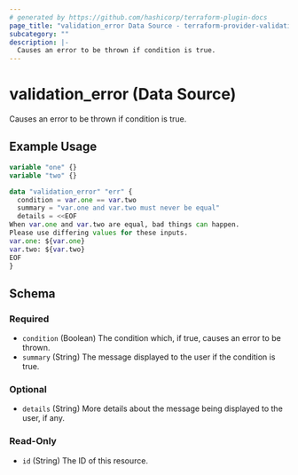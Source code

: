 ```yaml
---
# generated by https://github.com/hashicorp/terraform-plugin-docs
page_title: "validation_error Data Source - terraform-provider-validation"
subcategory: ""
description: |-
  Causes an error to be thrown if condition is true.
---
```


# validation_error (Data Source)

Causes an error to be thrown if condition is true.

## Example Usage

```terraform
variable "one" {}
variable "two" {}

data "validation_error" "err" {
  condition = var.one == var.two
  summary = "var.one and var.two must never be equal"
  details = <<EOF
When var.one and var.two are equal, bad things can happen.
Please use differing values for these inputs.
var.one: ${var.one}
var.two: ${var.two}
EOF
}
```

<!-- schema generated by tfplugindocs -->
## Schema

### Required

- `condition` (Boolean) The condition which, if true, causes an error to be thrown.
- `summary` (String) The message displayed to the user if the condition is true.

### Optional

- `details` (String) More details about the message being displayed to the user, if any.

### Read-Only

- `id` (String) The ID of this resource.


